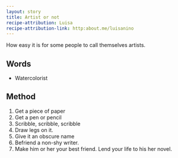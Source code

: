 ```yaml
---
layout: story
title: Artist or not
recipe-attribution: Luisa
recipe-attribution-link: http:about.me/luisanino
---
```

How easy it is for some people to call themselves artists.

## Words

* Watercolorist


## Method

1. Get a piece of paper
2. Get a pen or pencil
3. Scribble, scribble, scribble
4. Draw legs on it.
5. Give it an obscure name
6. Befriend a non-shy writer.
7. Make him or her your best friend. Lend your life to his her novel.